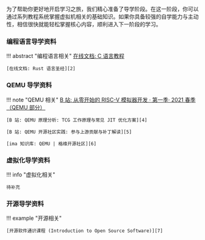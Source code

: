 
为了帮助你更好地开启学习之旅，我们精心准备了导学阶段。在这一阶段，你可以通过系列教程系统掌握虚拟机相关的基础知识。如果你具备较强的自学能力与主动性，相信很快就能轻松掌握核心内容，顺利进入下一阶段的学习。

### 编程语言导学资料

!!! abstract "编程语言相关"
    [在线文档: C 语言教程][1]

    [在线文档: Rust 语言圣经][2]

### QEMU 导学资料

!!! note "QEMU 相关"
    [B 站: 从零开始的 RISC-V 模拟器开发 · 第一季· 2021 春季（QEMU 部分）][3]

    [B 站: QEMU 原理分析: TCG 工作原理与常见 JIT 优化方案][4]

    [B 站: QEMU 开源社区实践: 参与上游贡献与补丁解读][5]

    [ima 知识库: QEMU | 格维开源社区][6]

### 虚拟化导学资料

!!! info "虚拟化相关"

    待补充

### 开源导学资料

!!! example "开源相关"

    [开源软件通识课程 (Introduction to Open Source Software)][7]

[1]: https://www.runoob.com/cprogramming/c-tutorial.html
[2]: https://course.rs/about-book.html
[3]: https://www.bilibili.com/video/BV12Z4y1c74c/?vd_source=32a59d44033b6a74e27f55b17e7b394d&spm_id_from=333.788.videopod.episodes&p=5
[4]: https://www.bilibili.com/video/BV1PmSEYtETA/
[5]: https://www.bilibili.com/video/BV11Cq6YxE8U
[6]: https://ima.qq.com/wiki/?shareId=70cb647d4024402dccc94b947c210de2e5c65c68559c166da7ee1a3d9a714e5e
[7]: https://oss.hust.openatom.club/
